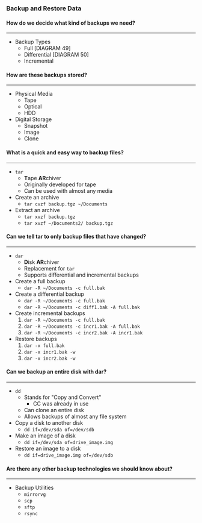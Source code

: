 ### Backup and Restore Data

#### How do we decide what kind of backups we need?

---

- Backup Types
  - Full [DIAGRAM 49]
  - Differential [DIAGRAM 50]
  - Incremental

#### How are these backups stored?

---

- Physical Media
  - Tape
  - Optical
  - HDD
- Digital Storage
  - Snapshot
  - Image
  - Clone

#### What is a quick and easy way to backup files?

---

- `tar`
  - **T**ape **AR**chiver
  - Originally developed for tape
  - Can be used with almost any media
- Create an archive
  - `tar cvzf backup.tgz ~/Documents`
- Extract an archive
  - `tar xvzf backup.tgz`
  - `tar xvzf ~/Documents2/ backup.tgz`

#### Can we tell tar to only backup files that have changed?

---

- `dar`
  - **D**isk **AR**chiver
  - Replacement for `tar`
  - Supports differential and incremental backups
- Create a full backup
  - `dar -R ~/Documents -c full.bak`
- Create a differential backup
  - `dar -R ~/Documents -c full.bak`
  - `dar -R ~/Documents -c diff1.bak -A full.bak`
- Create incremental backups
  1.  `dar -R ~/Documents -c full.bak`
  2.  `dar -R ~/Documents -c incr1.bak -A full.bak`
  3.  `dar -R ~/Documents -c incr2.bak -A incr1.bak`
- Restore backups
  1.  `dar -x full.bak`
  2.  `dar -x incr1.bak -w`
  3.  `dar -x incr2.bak -w`

#### Can we backup an entire disk with dar?

---

- `dd`
  - Stands for "Copy and Convert"
    - CC was already in use
  - Can clone an entire disk
  - Allows backups of almost any file system
- Copy a disk to another disk
  - `dd if=/dev/sda of=/dev/sdb`
- Make an image of a disk
  - `dd if=/dev/sda of=drive_image.img`
- Restore an image to a disk
  - `dd if=drive_image.img of=/dev/sdb`

#### Are there any other backup technologies we should know about?

---

- Backup Utilities
  - `mirrorvg`
  - `scp`
  - `sftp`
  - `rsync`
